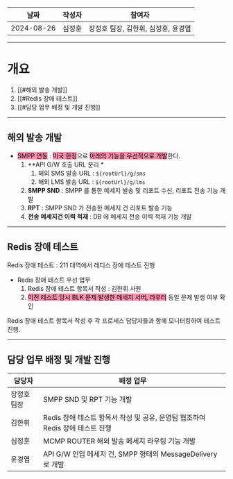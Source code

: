 
| 날짜         | 작성자 | 참여자                   |
| ---------- | --- | --------------------- |
| 2024-08-26 | 심정훈 | 장정호 팀장, 김한휘, 심정훈, 윤경엽 |

---

# 개요

1. [[#해외 발송 개발]]
2. [[#Redis 장애 테스트]]
3. [[#담당 업무 배정 및 개발 진행]]

---

## 해외 발송 개발

- <mark style="background: #FF5582A6;">SMPP 연동</mark> :  <mark style="background: #FF5582A6;">미국 한정</mark>으로 <mark style="background: #FF5582A6;">아래의 기능을 우선적으로 개발</mark>한다.
	1. **API G/W 호출 URL 분리 *
		1. 해외 SMS 발송 URL : `${rootUrl}/g/sms`
		2. 해외 LMS 발송 URL : `${rootUrl}/g/lms`
	2. **SMPP SND** : SMPP 를 통한 메세지 발송 및 리포트 수신, 리포트 전송 기능 개발
	3. **RPT** : SMPP SND 가 전송한 메세지 건 리포트 발송 기능
	4. **전송 메세지건 이력 적재** : DB 에 메세지 전송 이력 적재 기능 개발

---

## Redis 장애 테스트

Redis 장애 테스트 : 211 대역에서 레디스 장애 테스트 진행

- Redis 장애 테스트 우선 업무
	1. Redis 장애 테스트 항목서 작성 : 김한휘 사원
	2. <mark style="background: #FF5582A6;">이전 테스트 당시 BLK 문제 발생한 메세지 서버, 라우터</mark> 동일 문제 발생 여부 확인

Redis 장애 테스트 항목서 작성 후 각 프로세스 담당자들과 함께 모니터링하여 테스트 진행.

---

## 담당 업무 배정 및 개발 진행

| 담당자    | 배정 업무                                              |
| ------ | -------------------------------------------------- |
| 장정호 팀장 | SMPP SND 및 RPT 기능 개발                               |
| 김한휘    | Redis 장애 테스트 항목서 작성 및 공유, 운영팀 협조하여 Redis 장애 테스트 진행 |
| 심정훈    | MCMP ROUTER 해외 발송 메세지 라우팅 기능 개발                    |
| 윤경엽    | API G/W 인입 메세지 건, SMPP 형태의 MessageDelivery 로 개발    |



